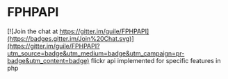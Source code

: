 # FPHPAPI

[![Join the chat at https://gitter.im/guile/FPHPAPI](https://badges.gitter.im/Join%20Chat.svg)](https://gitter.im/guile/FPHPAPI?utm_source=badge&utm_medium=badge&utm_campaign=pr-badge&utm_content=badge)
flickr api implemented for specific features in php
